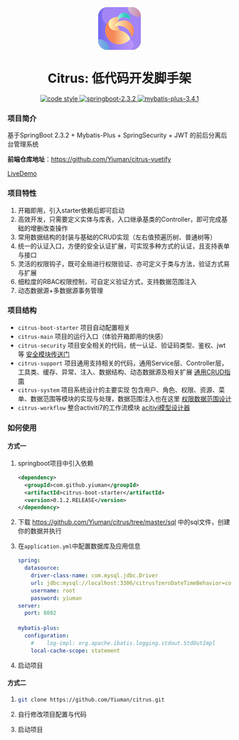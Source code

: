 
<p align="center">
  <a href="https://github.com/Yiuman/citrus">
   <img alt="citrus-logo" src="./logo.png" />
  </a>
</p>

<h1 align="center">Citrus: 低代码开发脚手架</h1>

<p  align="center">
 <a href="https://github.com/Yiuman/citrus/blob/master/LICENSE">
    <img alt="code style" src="https://img.shields.io/badge/license-Apache%20License%202.0-blue.svg">
  </a>
  <a href="http://spring.io/projects/spring-boot">
    <img alt="springboot-2.3.2" src="https://img.shields.io/badge/spring--boot-2.3.2-release.svg">
  </a>
  <a href="http://mp.baomidou.com">
    <img alt="mybatis-plus-3.4.1" src="https://img.shields.io/badge/mybatis--plus-3.4.1-blue.svg">
  </a>
</p>

### 项目简介

基于SpringBoot 2.3.2 + Mybatis-Plus + SpringSecurity + JWT 的前后分离后台管理系统

**前端仓库地址**：https://github.com/Yiuman/citrus-vuetify

[LiveDemo](http://42.192.95.146/#/login)



### 项目特性

1. 开箱即用，引入starter依赖后即可启动
2. 高效开发，只需要定义实体与库表，入口继承基类的Controller，即可完成基础的增删改查操作
3. 常用数据结构的封装与基础的CRUD实现（左右值预遍历树、普通树等）
4. 统一的认证入口，方便的安全认证扩展，可实现多种方式的认证，且支持表单与接口
5. 灵活的权限钩子，既可全局进行权限验证、亦可定义于类与方法，验证方式易与扩展
6. 细粒度的RBAC权限控制，可自定义验证方式，支持数据范围注入
7. 动态数据源+多数据源事务管理



### 项目结构

- `citrus-boot-starter` 项目自动配置相关
- `citrus-main` 项目的运行入口（体验开箱即用的快感）
- `citrus-security` 项目安全相关的代码，统一认证、验证码类型、鉴权、jwt等  [安全模块传送门](https://github.com/Yiuman/citrus/tree/master/doc/安全模块设计.md)
- `citrus-support` 项目通用支持相关的代码，通用Service层、Controller层，工具类、缓存、异常、注入、数据结构、动态数据源及相关扩展 [通用CRUD指南](https://github.com/Yiuman/citrus/tree/master/doc/通用CRUD指南.md)
- `citrus-system` 项目系统设计的主要实现  包含用户、角色、权限、资源、菜单、数据范围等模块的实现与处理，数据范围注入也在这里 [权限数据范围设计](https://github.com/Yiuman/citrus/tree/master/doc/权限设计.md)
- `citrus-workflow` 整合activiti7的工作流模块 [acitivi模型设计器](http://42.192.95.146:18080/)



### 如何使用

#### 方式一

 1. springboot项目中引入依赖

    ```xml
    <dependency>
      <groupId>com.github.yiuman</groupId>
      <artifactId>citrus-boot-starter</artifactId>
      <version>0.1.2.RELEASE</version>
    </dependency>
    ```

2. 下载 https://github.com/Yiuman/citrus/tree/master/sql  中的sql文件，创建你的数据并执行

3. 在`application.yml`中配置数据库及应用信息

    ```yml
    spring:
      datasource:
        driver-class-name: com.mysql.jdbc.Driver
        url: jdbc:mysql://localhost:3306/citrus?zeroDateTimeBehavior=convertToNull&characterEncoding=UTF-8
        username: root
        password: yiuman
    server:
      port: 8082
    
    mybatis-plus:
      configuration:
        #    log-impl: org.apache.ibatis.logging.stdout.StdOutImpl
        local-cache-scope: statement
    ```

4. 启动项目

#### 方式二

1. ```sh
   git clone https://github.com/Yiuman/citrus.git
   ```

2. 自行修改项目配置与代码

3. 启动项目













